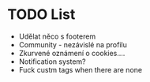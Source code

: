 TODO List
==========
* Udělat něco s footerem
* Community - nezávislé na profilu
* Zkurvené oznámení o cookies....
* Notification system?
* Fuck custm tags when there are none